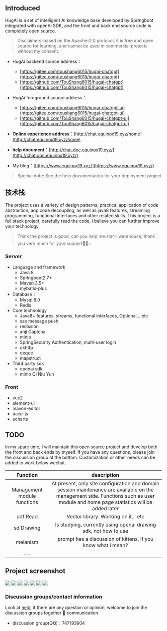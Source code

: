 ## Introduced

HugAi is a set of intelligent AI knowledge base developed by Springboot integrated with openAi SDK, and the front and back end source code is completely open source.

> Disclaimers-based on the Apache-2.0 protocol, it is free and open source for learning, and cannot be used in commercial projects without my consent.

- HugAi backend source address：
    - [https://gitee.com/toushang6015/hugai-chatgpt](https://gitee.com/toushang6015/hugai-chatgpt)
    - [https://github.com/TouShang6015/hugai-chatgpt](https://github.com/TouShang6015/hugai-chatgpt)

- HugAi foreground source address：
    - [https://gitee.com/toushang6015/hugai-chatgpt-ui](https://gitee.com/toushang6015/hugai-chatgpt-ui)
    - [https://github.com/TouShang6015/hugai-chatgpt-ui](https://github.com/TouShang6015/hugai-chatgpt-ui)

- **Online experience address**：[http://chat.equinox19.xyz/home](http://chat.equinox19.xyz/home)
- **help document**：[http://chat.doc.equinox19.xyz/](http://chat.doc.equinox19.xyz/)


- My blog：[https://www.equinox19.xyz/](https://www.equinox19.xyz/)

> Special note: See the help documentation for your deployment project

## 技术栈

The project uses a variety of design patterns, practical application of code abstraction, aop code decoupling, as well as java8 features, streaming programming, functional interfaces and other related skills. This project is a full stack project, carefully read the code, I believe you can further improve your technology.

> Think the project is good, can you help me star⭐ warehouse, thank you very much for your support🧎‍♂️~

### Server

- Language and framework
    - Java 8
    - Springboot2.7+
    - Maven 3.5+
    - mybatis-plus
- Database：
    - Mysql 8.0
    - Redis
- Core technology
    - Java8+ features, streams, functional interfaces, Optional... etc
    - sse message push
    - redission
    - anji Captcha
    - minio 
    - SpringSecurity Authentication, multi-user login
    - okhttp
    - deque
    - mapstruct
- Third party sdk
    - openai sdk
    - minio Qi Niu Yun

### Front

- vue2
- element-ui
- mavon-editor
- pace-js
- echarts

## TODO

In my spare time, I will maintain this open source project and develop both the front and back ends by myself. If you have any questions, please join the discussion group at the bottom. Customization or other needs can be added to work below wechat.

|          Function           |                                                                                     description                                                                                     |
|:---------------------------:|:-----------------------------------------------------------------------------------------------------------------------------------------------------------------------------------:|
| Management module functions | At present, only site configuration and domain session maintenance are available on the management side. Functions such as user module and home page statistics will be added later |
|          pdf Read           |                                                                        Vector library. Working on it... etc                                                                         |
|         sd Drawing          |                                                           Is studying, currently using openai drawing sdk, not how to use                                                           |
|             melanism              |                                                            prompt has a discussion of kittens, if you know what I mean?                                                             |
|           .......           |                                                                                                                                                                                     |

## Project screenshot

![](http://chat.static.equinox19.xyz/hugai-doc/effect/1693874917258.jpg)
![](http://chat.static.equinox19.xyz/hugai-doc/effect/1693875024839.jpg)
![](http://chat.static.equinox19.xyz/hugai-doc/effect/1693875097749.jpg)
![](http://chat.static.equinox19.xyz/hugai-doc/effect/1693875273399.jpg)
![](http://chat.static.equinox19.xyz/hugai-doc/effect/1691030140010.jpg)
![](http://chat.static.equinox19.xyz/hugai-doc/effect/1691030163684.jpg)
![](http://chat.static.equinox19.xyz/hugai-doc/effect/1691030196637.jpg)

### Discussion groups/contact information

Look at [help](http://chat.doc.equinox19.xyz/), if there are any question or opinion, welcome to join the discussion groups together 🤤 communication

- discussion group(QQ)：747193904
